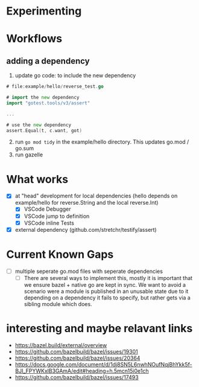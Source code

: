 # Experimenting

# Workflows

## adding a dependency

1. update go code: to include the new dependency

```go
# file:example/hello/reverse_test.go

# import the new dependency
import "gotest.tools/v3/assert"

...

# use the new dependency
assert.Equal(t, c.want, got)
````

2. run `go mod tidy` in the example/hello directory. This updates go.mod / go.sum
3. run gazelle

# What works

- [x] at "head" development for local dependencies (hello depends on example/hello for reverse.String and the local reverse.Int)
    - [x] VSCode Debugger
    - [x] VSCode jump to definition
    - [x] VSCode inline Tests
- [x] external dependency (github.com/stretchr/testify/assert)

# Current Known Gaps
- [ ] multiple seperate go.mod files with seperate dependencies
    - [ ] There are several ways to implement this, mostly it is important that we ensure bazel + native go are kept in sync. We want to avoid a scenario were a module is published in an unusable state due to it depending on a dependency it fails to specify, but rather gets via a sibling module which does.
 
# interesting and maybe relavant links

* https://bazel.build/external/overview
* https://github.com/bazelbuild/bazel/issues/19301
* https://github.com/bazelbuild/bazel/issues/20364
* https://docs.google.com/document/d/1dj8SN5L6nwhNOufNqjBhYkk5f-BJI_FPYWKxlB3GAmA/edit#heading=h.5mcn15i0e1ch
* https://github.com/bazelbuild/bazel/issues/17493
